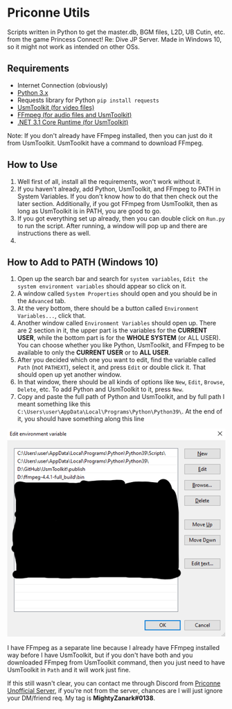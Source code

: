 # Priconne Utils

Scripts written in Python to get the master.db, BGM files, L2D, UB Cutin, etc. from the game Princess Connect! Re: Dive JP Server. Made in Windows 10, so it might not work as intended on other OSs.


## Requirements

- Internet Connection (obviously)
- [Python 3.x](https://www.python.org/downloads/)
- Requests library for Python `pip install requests`
- [UsmToolkit (for video files)](https://github.com/MightyZanark/UsmToolkit)
- [FFmpeg (for audio files and UsmToolkit)](https://ffmpeg.org/download.html)
- [.NET 3.1 Core Runtime (for UsmToolkit)](https://dotnet.microsoft.com/en-us/download/dotnet/3.1/runtime)

Note: If you don't already have FFmpeg installed, then you can just do it from UsmToolkit. UsmToolkit have a command to download FFmpeg.


## How to Use

1. Well first of all, install all the requirements, won't work without it.
2. If you haven't already, add Python, UsmToolkit, and FFmpeg to PATH in System Variables. If you don't know how to do that then check out the later section. Additionally, if you got FFmpeg from UsmToolkit, then as long as UsmToolkit is in PATH, you are good to go.
3. If you got everything set up already, then you can double click on `Run.py` to run the script. After running, a window will pop up and there are instructions there as well.
4. 


## How to Add to PATH (Windows 10)

1. Open up the search bar and search for `system variables`, `Edit the system environment variables` should appear so click on it.
2. A window called `System Properties` should open and you should be in the `Advanced` tab.
3. At the very bottom, there should be a button called `Environment Variables...`, click that.
4. Another window called `Environment Variables` should open up. There are 2 section in it, the upper part is the variables for the **CURRENT USER**, while the bottom part is for the **WHOLE SYSTEM** (or ALL USER). You can choose whether you like Python, UsmToolkit, and FFmpeg to be available to only the **CURRENT USER** or to **ALL USER**.
5. After you decided which one you want to edit, find the variable called `Path` (not `PATHEXT`), select it, and press `Edit` or double click it. That should open up yet another window.
6. In that window, there should be all kinds of options like `New`, `Edit`, `Browse`, `Delete`, etc. To add Python and UsmToolkit to it, press `New`.
7. Copy and paste the full path of Python and UsmToolkit, and by full path I meant something like this `C:\Users\user\AppData\Local\Programs\Python\Python39\`. At the end of it, you should have something along this line

![Image of completed path](./path.png)

I have FFmpeg as a separate line because I already have FFmpeg installed way before I have UsmToolkit, but if you don't have both and you downloaded FFmpeg from UsmToolkit command, then you just need to have UsmToolkit in `Path` and it will work just fine.

If this still wasn't clear, you can contact me through Discord from [Priconne Unofficial Server](https://discord.gg/priconne), if you're not from the server, chances are I will just ignore your DM/friend req. My tag is **MightyZanark#0138**.
